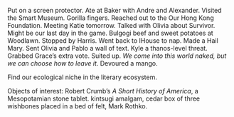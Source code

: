 Put on a screen protector. Ate at Baker with Andre and Alexander. Visited the Smart Museum. Gorilla fingers. Reached out to the Our Hong Kong Foundation. Meeting Katie tomorrow. Talked with Olivia about Survivor. Might be our last day in the game. Bulgogi beef and sweet potatoes at Woodlawn. Stopped by Harris. Went back to IHouse to nap. Made a Hail Mary. Sent Olivia and Pablo a wall of text. Kyle a thanos-level threat. Grabbed Grace’s extra vote. Suited up. *We come into this world naked, but we can choose how to leave it*. Devoured a mango.

Find our ecological niche in the literary ecosystem. 

Objects of interest: Robert Crumb’s *A Short History of America*, a Mesopotamian stone tablet. kintsugi amalgam, cedar box of three wishbones placed in a bed of felt, Mark Rothko.
